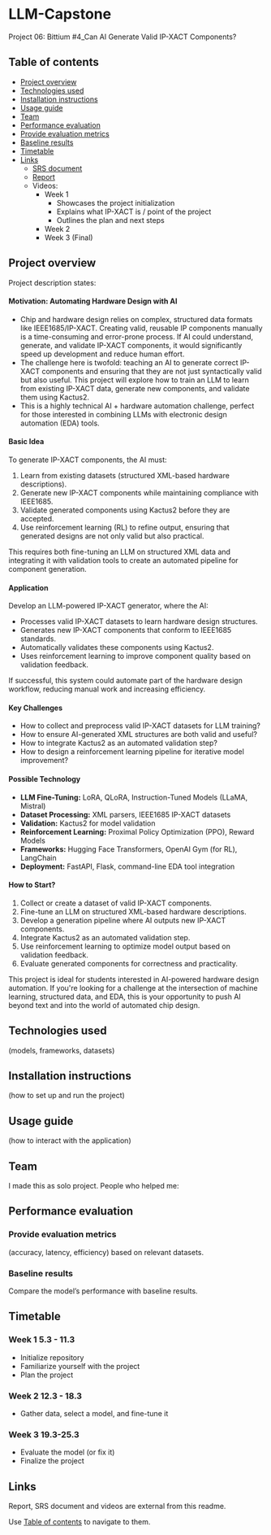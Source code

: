 # LLM-Capstone
Project 06: Bittium #4_Can AI Generate Valid IP-XACT Components?
## Table of contents
- [Project overview](#Project-overview)
- [Technologies used](#Technologies-used)
- [Installation instructions](#Installation-instructions)
- [Usage guide](#Usage-guide)
- [Team](#Team)
- [Performance evaluation](#Performance-evaluation)
- [Provide evaluation metrics](#Provide-evaluation-metrics)
- [Baseline results](#Baseline-results)
- [Timetable](#Timetable)
- [Links](#Links)
  - [SRS document](https://github.com/niqdevgit/LLM-Capstone/blob/main/SRS-document.md)
  - [Report](https://github.com/niqdevgit/LLM-Capstone/blob/main/Report.md)
  - Videos:
    - Week 1
      * Showcases the project initialization
      * Explains what IP-XACT is / point of the project
      * Outlines the plan and next steps
    - Week 2
    - Week 3 (Final)

## Project overview
Project description states:

#### Motivation: Automating Hardware Design with AI

- Chip and hardware design relies on complex, structured data formats like IEEE1685/IP-XACT. Creating valid, reusable IP components manually is a time-consuming and error-prone process. If AI could understand, generate, and validate IP-XACT components, it would significantly speed up development and reduce human effort.  
- The challenge here is twofold: teaching an AI to generate correct IP-XACT components and ensuring that they are not just syntactically valid but also useful. This project will explore how to train an LLM to learn from existing IP-XACT data, generate new components, and validate them using Kactus2.  
- This is a highly technical AI + hardware automation challenge, perfect for those interested in combining LLMs with electronic design automation (EDA) tools.  

#### Basic Idea

To generate IP-XACT components, the AI must:  

1. Learn from existing datasets (structured XML-based hardware descriptions).  
2. Generate new IP-XACT components while maintaining compliance with IEEE1685.  
3. Validate generated components using Kactus2 before they are accepted.  
4. Use reinforcement learning (RL) to refine output, ensuring that generated designs are not only valid but also practical.  

This requires both fine-tuning an LLM on structured XML data and integrating it with validation tools to create an automated pipeline for component generation.  

#### Application

Develop an LLM-powered IP-XACT generator, where the AI:  

- Processes valid IP-XACT datasets to learn hardware design structures.  
- Generates new IP-XACT components that conform to IEEE1685 standards.  
- Automatically validates these components using Kactus2.  
- Uses reinforcement learning to improve component quality based on validation feedback.  

If successful, this system could automate part of the hardware design workflow, reducing manual work and increasing efficiency.  

#### Key Challenges

- How to collect and preprocess valid IP-XACT datasets for LLM training?  
- How to ensure AI-generated XML structures are both valid and useful?  
- How to integrate Kactus2 as an automated validation step?  
- How to design a reinforcement learning pipeline for iterative model improvement?  

#### Possible Technology

- **LLM Fine-Tuning:** LoRA, QLoRA, Instruction-Tuned Models (LLaMA, Mistral)  
- **Dataset Processing:** XML parsers, IEEE1685 IP-XACT datasets  
- **Validation:** Kactus2 for model validation  
- **Reinforcement Learning:** Proximal Policy Optimization (PPO), Reward Models  
- **Frameworks:** Hugging Face Transformers, OpenAI Gym (for RL), LangChain  
- **Deployment:** FastAPI, Flask, command-line EDA tool integration  

#### How to Start?

1. Collect or create a dataset of valid IP-XACT components.  
2. Fine-tune an LLM on structured XML-based hardware descriptions.  
3. Develop a generation pipeline where AI outputs new IP-XACT components.  
4. Integrate Kactus2 as an automated validation step.  
5. Use reinforcement learning to optimize model output based on validation feedback.  
6. Evaluate generated components for correctness and practicality.  

This project is ideal for students interested in AI-powered hardware design automation. If you're looking for a challenge at the intersection of machine learning, structured data, and EDA, this is your opportunity to push AI beyond text and into the world of automated chip design.  



## Technologies used
(models, frameworks, datasets)

## Installation instructions
(how to set up and run the project)

## Usage guide
(how to interact with the application)

## Team
I made this as solo project.
People who helped me:

## Performance evaluation
### Provide evaluation metrics
(accuracy, latency, efficiency) based on
relevant datasets.
### Baseline results
Compare the model’s performance with baseline results.

## Timetable
### Week 1 5.3 - 11.3
- Initialize repository
- Familiarize yourself with the project
- Plan the project
### Week 2 12.3 - 18.3
- Gather data, select a model, and fine-tune it
### Week 3 19.3-25.3
- Evaluate the model (or fix it)
- Finalize the project

## Links
Report, SRS document and videos are external from this readme. 

Use [Table of contents](#Table-of-contents) to navigate to them.
